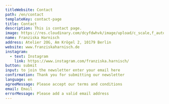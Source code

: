 ```yaml
---
titleWebsite: Contact
path: /en/contact
templateKey: contact-page
title: Contact
description: This is contact page.
image: https://res.cloudinary.com/dcyfdwhvk/image/upload/c_scale,f_auto,q_100,w_2400/v1628764116/ILK_06_slamfv.jpg
name: Franziska Harnisch
address: Atelier 2OG, Am Krögel 2, 10179 Berlin
website: www.franziskaharnisch.de
instagram:
  - text: Instagram
    link: https://www.instagram.com/franziska.harnisch/
button: submit
input: to join the newsletter enter your email here
confirmation: Thank you for submitting our newsletter
language: en
agreeMessage: Please accept our terms and conditions
email: Email
errorMessage: Please add a valid email address
---
```

